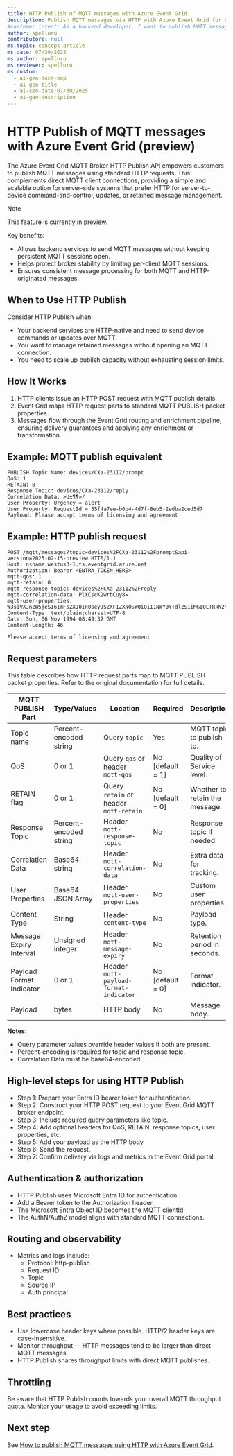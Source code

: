 ```yaml
---
title: HTTP Publish of MQTT messages with Azure Event Grid
description: Publish MQTT messages via HTTP with Azure Event Grid for scalable server-to-device communication. Learn how to use the HTTP Publish API effectively.
#customer intent: As a backend developer, I want to publish MQTT messages via HTTP so that I can integrate with Azure Event Grid without maintaining persistent MQTT sessions.  
author: spelluru
contributors: null
ms.topic: concept-article
ms.date: 07/30/2025
ms.author: spelluru
ms.reviewer: spelluru
ms.custom:
  - ai-gen-docs-bap
  - ai-gen-title
  - ai-seo-date:07/30/2025
  - ai-gen-description
---
```


# HTTP Publish of MQTT messages with Azure Event Grid (preview)

The Azure Event Grid MQTT Broker HTTP Publish API empowers customers to publish MQTT messages using standard HTTP requests. This complements direct MQTT client connections, providing a simple and scalable option for server-side systems that prefer HTTP for server-to-device command-and-control, updates, or retained message management.

> [!NOTE]
> This feature is currently in preview. 

Key benefits:

- Allows backend services to send MQTT messages without keeping persistent MQTT sessions open.
- Helps protect broker stability by limiting per-client MQTT sessions.
- Ensures consistent message processing for both MQTT and HTTP-originated messages.

## When to Use HTTP Publish

Consider HTTP Publish when:

- Your backend services are HTTP-native and need to send device commands or updates over MQTT.
- You want to manage retained messages without opening an MQTT connection.
- You need to scale up publish capacity without exhausting session limits.

## How It Works

1. HTTP clients issue an HTTP POST request with MQTT publish details.
1. Event Grid maps HTTP request parts to standard MQTT PUBLISH packet properties.
1. Messages flow through the Event Grid routing and enrichment pipeline, ensuring delivery guarantees and applying any enrichment or transformation.

## Example: MQTT publish equivalent

```http
PUBLISH Topic Name: devices/CXa-23112/prompt  
QoS: 1  
RETAIN: 0  
Response Topic: devices/CXa-23112/reply  
Correlation Data: >U±¶¶»/  
User Property: Urgency = alert  
User Property: RequestId = 55f4a7ee-b0b4-4d7f-8eb5-2edba2ced5d7  
Payload: Please accept terms of licensing and agreement
```

## Example: HTTP publish request

```http
POST /mqtt/messages?topic=devices%2FCXa-23112%2Fprompt&api-version=2025-02-15-preview HTTP/1.1  
Host: nsname.westus3-1.ts.eventgrid.azure.net  
Authorization: Bearer <ENTRA_TOKEN_HERE>  
mqtt-qos: 1  
mqtt-retain: 0  
mqtt-response-topic: devices%2FCXa-23112%2Freply  
mqtt-correlation-data: PlXCscK2wrbCuy8=  
mqtt-user-properties: W3siVXJnZW5jeSI6ImFsZXJ0In0seyJSZXF1ZXN0SWQiOiI1NWY0YTdlZS1iMGI0LTRkN2YtOGViNS0yZWRiYTJjZWQ1ZDcifV0=  
Content-Type: text/plain;charset=UTF-8  
Date: Sun, 06 Nov 1994 08:49:37 GMT  
Content-Length: 46  

Please accept terms of licensing and agreement
```



## Request parameters

This table describes how HTTP request parts map to MQTT PUBLISH packet properties. Refer to the original documentation for full details.

| **MQTT PUBLISH Part**    | **Type/Values**        | **Location**                               | **Required**       | **Description**                |
|--------------------------|------------------------|--------------------------------------------|--------------------|--------------------------------|
| Topic name               | Percent-encoded string | Query `topic`                              | Yes                | MQTT topic to publish to.      |
| QoS                      | 0 or 1                 | Query `qos` or header `mqtt-qos`           | No [default = 1]   | Quality of Service level.      |
| RETAIN flag              | 0 or 1                 | Query `retain` or header `mqtt-retain`     | No [default = 0]   | Whether to retain the message. |
| Response Topic           | Percent-encoded string | Header `mqtt-response-topic`               | No                 | Response topic if needed.      |
| Correlation Data         | Base64 string          | Header `mqtt-correlation-data`             | No                 | Extra data for tracking.       |
| User Properties          | Base64 JSON Array      | Header `mqtt-user-properties`              | No                 | Custom user properties.        |
| Content Type             | String                 | Header `content-type`                      | No                 | Payload type.                  |
| Message Expiry Interval  | Unsigned integer       | Header `mqtt-message-expiry`               | No                 | Retention period in seconds.   |
| Payload Format Indicator | 0 or 1                 | Header `mqtt-payload-format-indicator`     | No [default = 0]   | Format indicator.              |
| Payload                  | bytes                  | HTTP body                                  | No                 | Message body.                  |

**Notes:**

- Query parameter values override header values if both are present.
- Percent-encoding is required for topic and response topic.
- Correlation Data must be base64-encoded.

## High-level steps for using HTTP Publish

- Step 1: Prepare your Entra ID bearer token for authentication.
- Step 2: Construct your HTTP POST request to your Event Grid MQTT broker endpoint.
- Step 3: Include required query parameters like topic.
- Step 4: Add optional headers for QoS, RETAIN, response topics, user properties, etc.
- Step 5: Add your payload as the HTTP body.
- Step 6: Send the request.
- Step 7: Confirm delivery via logs and metrics in the Event Grid portal.

## Authentication & authorization

- HTTP Publish uses Microsoft Entra ID for authentication.
- Add a Bearer token to the Authorization header.
- The Microsoft Entra Object ID becomes the MQTT clientId.
- The AuthN/AuthZ model aligns with standard MQTT connections.

## Routing and observability

- Metrics and logs include:
  - Protocol: http-publish
  - Request ID
  - Topic
  - Source IP
  - Auth principal

## Best practices

- Use lowercase header keys where possible. HTTP/2 header keys are case-insensitive.
- Monitor throughput — HTTP messages tend to be larger than direct MQTT messages.
- HTTP Publish shares throughput limits with direct MQTT publishes.

## Throttling

Be aware that HTTP Publish counts towards your overall MQTT throughput quota. Monitor your usage to avoid exceeding limits.

## Next step
See [How to publish MQTT messages using HTTP with Azure Event Grid](mqtt-how-to-http-publish.md).
